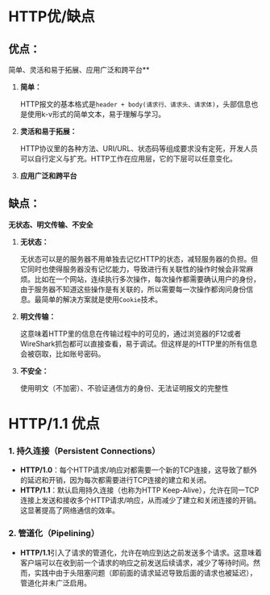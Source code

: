 # HTTP优/缺点

## 优点：

简单、灵活和易于拓展、应用广泛和跨平台**

1. **简单：**

   HTTP报文的基本格式是`header + body(请求行、请求头、请求体)`，头部信息也是使用k-v形式的简单文本，易于理解与学习。

2. **灵活和易于拓展：**

   HTTP协议里的各种方法、URI/URL、状态码等组成要求没有定死，开发人员可以自行定义与扩充。HTTP工作在应用层，它的下层可以任意变化。

3. **应用广泛和跨平台**



## 缺点：

**无状态、明文传输、不安全**

1. **无状态：**

   无状态可以是的服务器不用单独去记忆HTTP的状态，减轻服务器的负担。但它同时也使得服务器没有记忆能力，导致进行有关联性的操作时候会非常麻烦。比如在一个网站，连续执行多次操作，每次操作都需要确认用户的身份，由于服务器不知道这些操作是有关联的，所以需要每一次操作都询问身份信息。最简单的解决方案就是使用`Cookie`技术。

2. **明文传输：**

   这意味着HTTP里的信息在传输过程中的可见的，通过浏览器的F12或者WireShark抓包都可以直接查看，易于调试。但这样是的HTTP里的所有信息会被窃取，比如账号密码。

3. **不安全：**

   使用明文（不加密）、不验证通信方的身份、无法证明报文的完整性



# HTTP/1.1 优点

### 1. 持久连接（Persistent Connections）

- **HTTP/1.0**：每个HTTP请求/响应对都需要一个新的TCP连接，这导致了额外的延迟和开销，因为每次都需要进行TCP连接的建立和关闭。
- **HTTP/1.1**：默认启用持久连接（也称为HTTP Keep-Alive），允许在同一TCP连接上发送和接收多个HTTP请求/响应，从而减少了建立和关闭连接的开销。这显著提高了网络通信的效率。

### 2. 管道化（Pipelining）

- **HTTP/1.1**引入了请求的管道化，允许在响应到达之前发送多个请求。这意味着客户端可以在收到前一个请求的响应之前发送后续请求，减少了等待时间。然而，实践中由于头阻塞问题（即前面的请求延迟导致后面的请求也被延迟），管道化并未广泛启用。